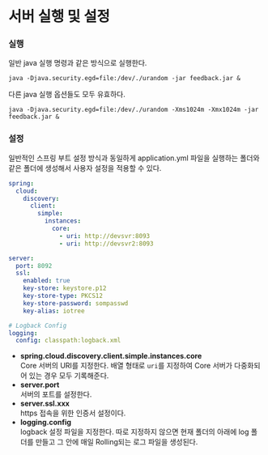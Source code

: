 # 서버 실행 및 설정

### 실행

일반 java 실행 명령과 같은 방식으로 실행한다.

```
java -Djava.security.egd=file:/dev/./urandom -jar feedback.jar &
```

다른 java 실행 옵션들도 모두 유효하다.

```
java -Djava.security.egd=file:/dev/./urandom -Xms1024m -Xmx1024m -jar feedback.jar &
```

### 설정

일반적인 스프링 부트 설정 방식과 동일하게 application.yml 파일을 실행하는 폴더와 같은 폴더에 생성해서 사용자 설정을 적용할 수 있다.

```yml
spring:
  cloud:
    discovery:
      client:
        simple:
          instances:
            core:
              - uri: http://devsvr:8093
              - uri: http://devsvr2:8093

server:
  port: 8092
  ssl:
    enabled: true
    key-store: keystore.p12
    key-store-type: PKCS12
    key-store-password: sompasswd
    key-alias: iotree

# Logback Config
logging:
  config: classpath:logback.xml
```

- **spring.cloud.discovery.client.simple.instances.core**  
  Core 서버의 URI를 지정한다. 배열 형태로 `uri`를 지정하여 Core 서버가 다중화되어 있는 경우 모두 기록해준다.
- **server.port**  
  서버의 포트를 설정한다.
- **server.ssl.xxx**  
  https 접속을 위한 인증서 설정이다.
- **logging.config**  
  logback 설정 파일을 지정한다. 따로 지정하지 않으면 현재 폴더의 아래에 log 폴더를 만들고 그 안에 매일 Rolling되는 로그 파일을 생성된다.
